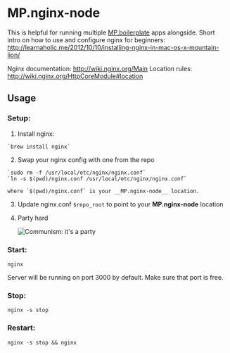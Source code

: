 # MP.nginx-node

This is helpful for running multiple [MP.boilerplate](https://github.com/moviepilot/mp.boilerplate) apps alongside.
Short intro on how to use and configure nginx for beginners: http://learnaholic.me/2012/10/10/installing-nginx-in-mac-os-x-mountain-lion/

Nginx documentation: http://wiki.nginx.org/Main
Location rules: http://wiki.nginx.org/HttpCoreModule#location

## Usage

### Setup:

  1. Install nginx:

    `brew install nginx`

  2. Swap your nginx config with one from the repo

    `sudo rm -f /usr/local/etc/nginx/nginx.conf`
    `ln -s $(pwd)/nginx.conf /usr/local/etc/nginx/nginx.conf`

    where `$(pwd)/nginx.conf` is your __MP.nginx-node__ location.

  3. Update nginx.conf `$repo_root` to point to your __MP.nginx-node__ location

  4. Party hard

     ![Communism: it's a party](http://voicesofthenation.com/wp-content/uploads/2011/12/communism.jpg)

### Start:

  `nginx`

  Server will be running on port 3000 by default. Make sure that port is free.

### Stop:

  `nginx -s stop`

### Restart:

  `nginx -s stop && nginx`
